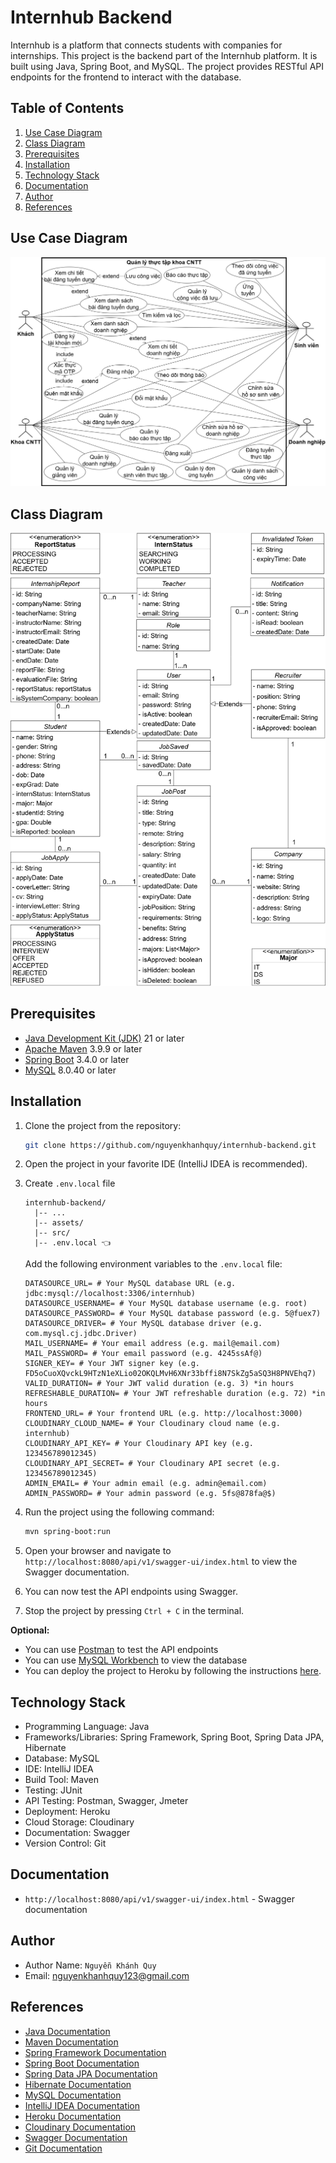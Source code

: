 # Internhub Backend

Internhub is a platform that connects students with companies for internships. This project is the backend part of the Internhub platform. It is built using Java, Spring Boot, and MySQL. The project provides RESTful API endpoints for the frontend to interact with the database.

## Table of Contents

1. [Use Case Diagram](#use-case-diagram)
2. [Class Diagram](#class-diagram)
3. [Prerequisites](#prerequisites)
4. [Installation](#installation)
5. [Technology Stack](#technology-stack)
6. [Documentation](#documentation)
7. [Author](#author)
8. [References](#references)

## Use Case Diagram

![Use Case Diagram](/assets/UseCaseDiagram.png)

## Class Diagram

![Class Diagram](/assets/ClassDiagram.png)

## Prerequisites

- [Java Development Kit (JDK)](https://www.oracle.com/java/technologies/downloads/) 21 or later
- [Apache Maven](https://maven.apache.org/download.cgi) 3.9.9 or later
- [Spring Boot](https://spring.io/projects/spring-boot) 3.4.0 or later
- [MySQL](https://dev.mysql.com/downloads/mysql/) 8.0.40 or later

## Installation

1. Clone the project from the repository:

    ```sh
    git clone https://github.com/nguyenkhanhquy/internhub-backend.git
    ```

2. Open the project in your favorite IDE (IntelliJ IDEA is recommended).

3. Create `.env.local` file

   ```plaintext
   internhub-backend/
     |-- ...
     |-- assets/
     |-- src/
     |-- .env.local 👈
   ```

    Add the following environment variables to the `.env.local` file:
    
    ```plaintext
   DATASOURCE_URL= # Your MySQL database URL (e.g. jdbc:mysql://localhost:3306/internhub)
   DATASOURCE_USERNAME= # Your MySQL database username (e.g. root)
   DATASOURCE_PASSWORD= # Your MySQL database password (e.g. 5@fuex7)
   DATASOURCE_DRIVER= # Your MySQL database driver (e.g. com.mysql.cj.jdbc.Driver)
   MAIL_USERNAME= # Your email address (e.g. mail@email.com)
   MAIL_PASSWORD= # Your email password (e.g. 4245ssAf@)
   SIGNER_KEY= # Your JWT signer key (e.g. FD5oCuoXQvckL9HTzN1eXLio02OKQLMvH6XNr33bffi8N7SkZg5aSQ3H8PNVEhq7)
   VALID_DURATION= # Your JWT valid duration (e.g. 3) *in hours
   REFRESHABLE_DURATION= # Your JWT refreshable duration (e.g. 72) *in hours
   FRONTEND_URL= # Your frontend URL (e.g. http://localhost:3000)
   CLOUDINARY_CLOUD_NAME= # Your Cloudinary cloud name (e.g. internhub)
   CLOUDINARY_API_KEY= # Your Cloudinary API key (e.g. 123456789012345)
   CLOUDINARY_API_SECRET= # Your Cloudinary API secret (e.g. 123456789012345)
   ADMIN_EMAIL= # Your admin email (e.g. admin@email.com)
   ADMIN_PASSWORD= # Your admin password (e.g. 5fs@878fa@$)
   ```

4. Run the project using the following command:

    ```sh
    mvn spring-boot:run
    ```

5. Open your browser and navigate to `http://localhost:8080/api/v1/swagger-ui/index.html` to view the Swagger documentation.

6. You can now test the API endpoints using Swagger.

7. Stop the project by pressing `Ctrl + C` in the terminal.

**Optional:**

- You can use [Postman](https://www.postman.com/downloads) to test the API endpoints
- You can use [MySQL Workbench](https://dev.mysql.com/downloads/workbench) to view the database
- You can deploy the project to Heroku by following the instructions [here](https://devcenter.heroku.com/articles/getting-started-with-java).

## Technology Stack

- Programming Language: Java
- Frameworks/Libraries: Spring Framework, Spring Boot, Spring Data JPA, Hibernate
- Database: MySQL
- IDE: IntelliJ IDEA
- Build Tool: Maven
- Testing: JUnit
- API Testing: Postman, Swagger, Jmeter
- Deployment: Heroku
- Cloud Storage: Cloudinary
- Documentation: Swagger
- Version Control: Git

## Documentation

- `http://localhost:8080/api/v1/swagger-ui/index.html` - Swagger documentation

## Author

- Author Name: `Nguyễn Khánh Quy`
- Email: <nguyenkhanhquy123@gmail.com>

## References

- [Java Documentation](https://docs.oracle.com/en/java/)
- [Maven Documentation](https://maven.apache.org/guides/index.html)
- [Spring Framework Documentation](https://spring.io/projects/spring-framework)
- [Spring Boot Documentation](https://spring.io/projects/spring-boot)
- [Spring Data JPA Documentation](https://spring.io/projects/spring-data-jpa)
- [Hibernate Documentation](https://hibernate.org/orm/documentation/5.5/)
- [MySQL Documentation](https://dev.mysql.com/doc/)
- [IntelliJ IDEA Documentation](https://www.jetbrains.com/idea/documentation/)
- [Heroku Documentation](https://devcenter.heroku.com/categories/reference)
- [Cloudinary Documentation](https://cloudinary.com/documentation)
- [Swagger Documentation](https://swagger.io/docs/)
- [Git Documentation](https://git-scm.com/doc)
